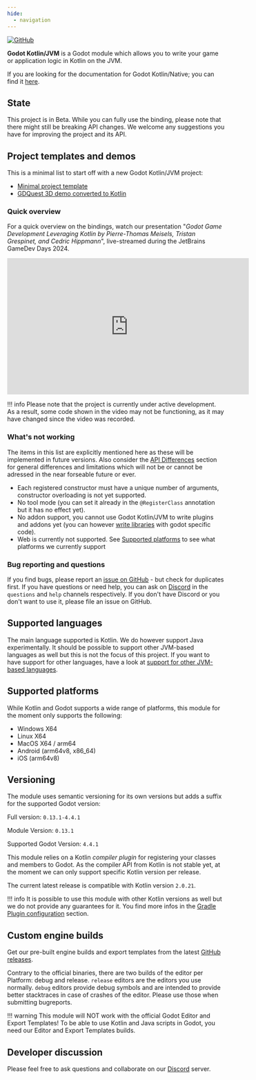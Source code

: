 ```yaml
---
hide:
  - navigation
---
```



[![GitHub](https://img.shields.io/github/license/utopia-rise/godot-kotlin-jvm?style=flat-square)](LICENSE)

**Godot Kotlin/JVM** is a Godot module which allows you to write your game or application logic in Kotlin on the JVM.

If you are looking for the documentation for Godot Kotlin/Native; you can find it [here](https://godot-kotlin.readthedocs.io/en/latest/).

## State

This project is in Beta. While you can fully use the binding, please note that there might still be breaking API changes. We welcome any suggestions you have for improving the project and its API.

## Project templates and demos

This is a minimal list to start off with a new Godot Kotlin/JVM project:

- [Minimal project template](https://github.com/utopia-rise/godot-kotlin-project-template)
- [GDQuest 3D demo converted to Kotlin](https://github.com/utopia-rise/godot-kotlin-3d-demo)

### Quick overview

For a quick overview on the bindings, watch our presentation "*Godot Game Development Leveraging Kotlin by Pierre-Thomas Meisels, Tristan Grespinet, and Cedric Hippmann*", live-streamed during the JetBrains GameDev Days 2024.

<iframe width="560" height="315" src="https://www.youtube.com/embed/Td7JbrGGa8o?si=lsmxnOJZmIiqpVk5" title="YouTube video player" frameborder="0" allow="accelerometer; autoplay; clipboard-write; encrypted-media; gyroscope; picture-in-picture; web-share" referrerpolicy="strict-origin-when-cross-origin" allowfullscreen></iframe>

!!! info
    Please note that the project is currently under active development. As a result, some code shown in the video may not be functioning, as it may have changed since the video was recorded.

### What's not working

The items in this list are explicitly mentioned here as these will be implemented in future versions.
Also consider the [API Differences](user-guide/api-differences.md) section for general differences
and limitations which will not be or cannot be adressed in the near forseable future or ever.

- Each registered constructor must have a unique number of arguments, constructor overloading is not yet supported.
- No tool mode (you can set it already in the `@RegisterClass` annotation but it has no effect yet).
- No addon support, you cannot use Godot Kotlin/JVM to write plugins and addons yet (you can however [write libraries](develop-libraries/introduction.md) with godot specific code).
- Web is currently not supported. See [Supported platforms](#supported-platforms) to see what platforms we currently support

### Bug reporting and questions

If you find bugs, please report an [issue on GitHub](https://github.com/utopia-rise/godot-kotlin-jvm/issues) - but check for duplicates first. If you have questions or need help, you can ask on [Discord](https://discord.gg/zpb5Ru7v9x) in the `questions` and `help` channels respectively.
If you don't have Discord or you don't want to use it, please file an issue on GitHub.

## Supported languages

The main language supported is Kotlin. We do however support Java experimentally. It should be possible to support other JVM-based languages as well but this is not the focus of this project. If you want to have support for other languages, have a look at [support for other JVM-based languages](contribution/support-for-other-jvm-based-languages.md).

## Supported platforms

While Kotlin and Godot supports a wide range of platforms, this module for the moment only supports the following:

- Windows X64
- Linux X64
- MacOS X64 / arm64
- Android (arm64v8, x86_64)
- iOS (arm64v8)

## Versioning

The module uses semantic versioning for its own versions but adds a suffix for the supported Godot version:

Full version: `0.13.1-4.4.1`

Module Version: `0.13.1`

Supported Godot Version: `4.4.1`

This module relies on a Kotlin *compiler plugin* for registering your classes and members to Godot. As the compiler API from Kotlin is not stable yet, at the moment we can only support specific Kotlin version per release.

The current latest release is compatible with Kotlin version `2.0.21`.

!!! info
    It is possible to use this module with other Kotlin versions as well but we do not provide any guarantees for it. You find more infos in the [Gradle Plugin configuration](user-guide/advanced/gradle-plugin-configuration.md#disable-build-failure-on-kotlin-version-mismatch) section.

## Custom engine builds

Get our pre-built engine builds and export templates from the latest [GitHub releases](https://github.com/utopia-rise/godot-kotlin-jvm/releases).

Contrary to the official binaries, there are two builds of the editor per Platform: debug and release.
`release` editors are the editors you use normally. `debug` editors provide debug symbols and are intended to provide better stacktraces in case of crashes of the editor. Please use those when submitting bugreports. 

!!! warning
    This module will NOT work with the official Godot Editor and Export Templates! To be able to use Kotlin and Java scripts in Godot, you need our Editor and Export Templates builds.

## Developer discussion

Please feel free to ask questions and collaborate on our [Discord](https://discord.gg/zpb5Ru7v9x) server.
